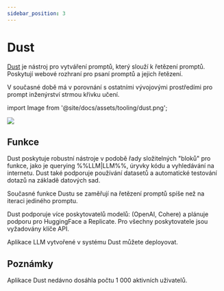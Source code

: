 ```yaml
---
sidebar_position: 3
---
```


# Dust 

[Dust](https://dust.tt/) je nástroj pro vytváření promptů, který slouží k řetězení promptů. Poskytují webové rozhraní pro psaní promptů a jejich řetězení. 

V současné době má v porovnání s ostatními vývojovými prostředími pro prompt inženýrství strmou křivku učení.

import Image from '@site/docs/assets/tooling/dust.png';

<div style={{textAlign: 'center'}}>
  <img src={Image} style={{width: "750px"}} />
</div>

## Funkce

Dust poskytuje robustní nástroje v podobě řady složitelných "bloků" pro funkce, jako je querying %%LLM|LLM%%, úryvky kódu a vyhledávání na internetu. Dust také podporuje používání datasetů a automatické testování dotazů na základě datových sad.

Současné funkce Dustu se zaměřují na řetězení promptů spíše než na iteraci jediného promptu.

Dust podporuje více poskytovatelů modelů: (OpenAI, Cohere) a plánuje podporu pro HuggingFace a Replicate. Pro všechny poskytovatele jsou vyžadovány klíče API.

Aplikace LLM vytvořené v systému Dust můžete deployovat.

## Poznámky

Aplikace Dust nedávno dosáhla počtu 1 000 aktivních uživatelů.
